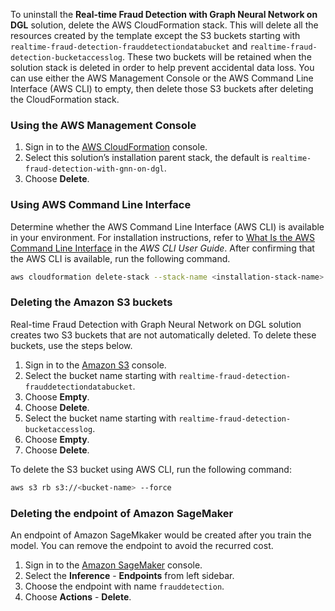 To uninstall the **Real-time Fraud Detection with Graph Neural Network on DGL** solution, delete the AWS CloudFormation stack. This will delete all the resources created by the template except the S3 buckets starting with `realtime-fraud-detection-frauddetectiondatabucket` and `realtime-fraud-detection-bucketaccesslog`. These two buckets will be retained when the solution stack is deleted in order to help prevent accidental data loss. You can use either the AWS Management Console or the AWS Command Line Interface (AWS CLI) to empty, then delete those S3 buckets after deleting the CloudFormation stack.

### Using the AWS Management Console

1. Sign in to the [AWS CloudFormation][cloudformation-console] console.
1. Select this solution’s installation parent stack, the default is `realtime-fraud-detection-with-gnn-on-dgl`.
1. Choose **Delete**.

### Using AWS Command Line Interface

Determine whether the AWS Command Line Interface (AWS CLI) is available in your environment. For installation instructions, refer to [What Is the AWS Command Line Interface][aws-cli] in the *AWS CLI User Guide*. After confirming that the AWS CLI is available, run the following command.

```bash
aws cloudformation delete-stack --stack-name <installation-stack-name> --region <aws-region>
```

### Deleting the Amazon S3 buckets

Real-time Fraud Detection with Graph Neural Network on DGL solution creates two S3 buckets that are not automatically deleted. To delete these buckets, use the steps below.

1. Sign in to the [Amazon S3][s3-console] console.
1. Select the bucket name starting with `realtime-fraud-detection-frauddetectiondatabucket`.
1. Choose **Empty**.
1. Choose **Delete**.
1. Select the bucket name starting with `realtime-fraud-detection-bucketaccesslog`.
1. Choose **Empty**.
1. Choose **Delete**.

To delete the S3 bucket using AWS CLI, run the following command:

```bash
aws s3 rb s3://<bucket-name> --force
```

### Deleting the endpoint of Amazon SageMaker

An endpoint of Amazon SageMkaker would be created after you train the model.
You can remove the endpoint to avoid the recurred cost.

1. Sign in to the [Amazon SageMaker][sagemaker-console] console.
2. Select the **Inference** - **Endpoints** from left sidebar.
3. Choose the endpoint with name `frauddetection`.
4. Choose **Actions** - **Delete**.

[cloudformation-console]: https://console.aws.amazon.com/cloudformation/home
[aws-cli]: https://docs.aws.amazon.com/cli/latest/userguide/cli-chap-welcome.html
[s3-console]: https://console.aws.amazon.com/s3/
[sagemaker-console]: https://console.aws.amazon.com/sagemaker/